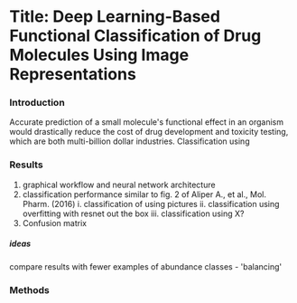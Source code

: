 # Title: Deep Learning-Based Functional Classification of Drug Molecules Using Image Representations

### Introduction 
Accurate prediction of a small molecule's functional effect in an organism would drastically reduce the cost of drug development and toxicity testing, which are both multi-billion dollar industries. Classification using 



### Results

1. graphical workflow and neural network architecture
2. classification performance similar to fig. 2 of Aliper A., et al., Mol. Pharm. (2016)
i. classification of using pictures
ii. classification using overfitting with resnet out the box
iii. classification using X?
3. Confusion matrix


##### *ideas* 


compare results with fewer examples of abundance classes - 'balancing'


### Methods

### 
